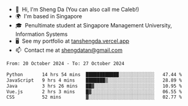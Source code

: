 <!---
tan-sd/tan-sd is a ✨ special ✨ repository because its `README.md` (this file) appears on your GitHub profile.
You can click the Preview link to take a look at your changes.
--->
- 👋  Hi, I'm Sheng Da (You can also call me Caleb!)
- 🌍  I'm based in Singapore
- 🎓  Penultimate student at Singapore Management University, Information Systems
- 🖥️  See my portfolio at [tanshengda.vercel.app](https://tanshengda.vercel.app/)
- 📫  Contact me at [shengdatan@gmail.com](mailto:shengdatan@gmail.com)

<!--START_SECTION:waka-->

```txt
From: 20 October 2024 - To: 27 October 2024

Python       14 hrs 54 mins  ████████████░░░░░░░░░░░░░   47.44 %
JavaScript   9 hrs 4 mins    ███████▒░░░░░░░░░░░░░░░░░   28.89 %
Java         3 hrs 26 mins   ██▓░░░░░░░░░░░░░░░░░░░░░░   10.95 %
Vue.js       2 hrs 3 mins    █▓░░░░░░░░░░░░░░░░░░░░░░░   06.55 %
CSS          52 mins         ▓░░░░░░░░░░░░░░░░░░░░░░░░   02.77 %
```

<!--END_SECTION:waka-->
